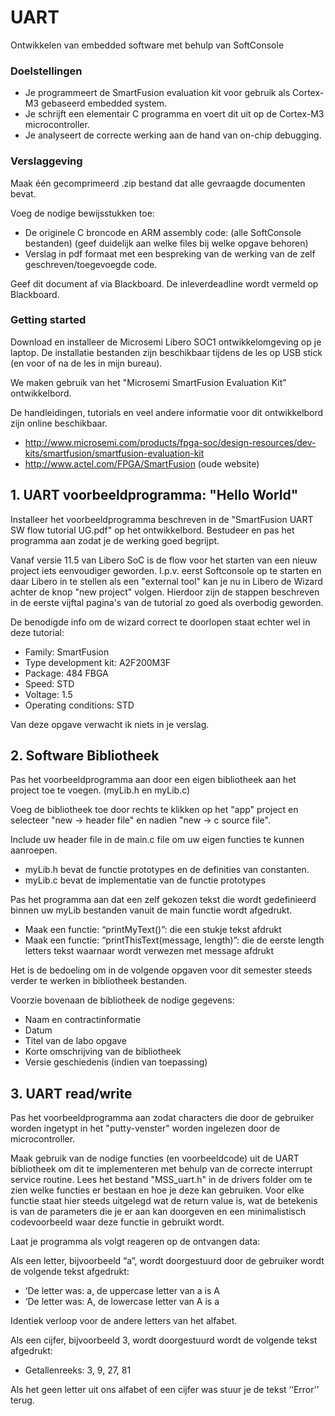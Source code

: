 # UART 

Ontwikkelen van embedded software met behulp van SoftConsole

### Doelstellingen
 * Je programmeert de SmartFusion evaluation kit voor gebruik als Cortex-M3 gebaseerd embedded system.
 * Je schrijft een elementair C programma en voert dit uit op de Cortex-M3 microcontroller.
 * Je analyseert de correcte werking aan de hand van on-chip debugging.

### Verslaggeving
Maak één gecomprimeerd .zip bestand dat alle gevraagde documenten bevat.

Voeg de nodige bewijsstukken toe:
 * De originele C broncode en ARM assembly code: (alle SoftConsole bestanden) (geef duidelijk aan welke files bij welke opgave behoren)
 * Verslag in pdf formaat met een bespreking van de werking van de zelf geschreven/toegevoegde code.

Geef dit document af via Blackboard. 
De inleverdeadline wordt vermeld op Blackboard.

### Getting started
Download en installeer de Microsemi Libero SOC1 ontwikkelomgeving op je laptop.
De installatie bestanden zijn beschikbaar tijdens de les op USB stick (en voor of na de les in mijn bureau).

We maken gebruik van het "Microsemi SmartFusion Evaluation Kit" ontwikkelbord.

De handleidingen, tutorials en veel andere informatie voor dit ontwikkelbord zijn online
beschikbaar.
 * http://www.microsemi.com/products/fpga-soc/design-resources/dev-kits/smartfusion/smartfusion-evaluation-kit
 * http://www.actel.com/FPGA/SmartFusion (oude website)

## 1. UART voorbeeldprogramma: "Hello World"
Installeer het voorbeeldprogramma beschreven in de "SmartFusion UART SW flow tutorial UG.pdf" op het ontwikkelbord.
Bestudeer en pas het programma aan zodat je de werking goed begrijpt.

Vanaf versie 11.5 van Libero SoC is de flow voor het starten van een nieuw project iets eenvoudiger geworden.
I.p.v. eerst Softconsole op te starten en daar Libero in te stellen als een "external tool" kan je nu in Libero de Wizard achter de knop "new project" volgen.
Hierdoor zijn de stappen beschreven in de eerste vijftal pagina's van de tutorial zo goed als overbodig geworden.

De benodigde info om de wizard correct te doorlopen staat echter wel in deze tutorial:
 * Family: SmartFusion
 * Type development kit: A2F200M3F
 * Package: 484 FBGA
 * Speed: STD
 * Voltage: 1.5
 * Operating conditions: STD

Van deze opgave verwacht ik niets in je verslag.

## 2. Software Bibliotheek
Pas het voorbeeldprogramma aan door een eigen bibliotheek aan het project toe te voegen. (myLib.h en myLib.c)

Voeg de bibliotheek toe door rechts te klikken op het "app" project en selecteer "new -> header file" en nadien "new -> c source file". 

Include uw header file in de main.c file om uw eigen functies te kunnen aanroepen.
 * myLib.h bevat de functie prototypes en de definities van constanten.
 * myLib.c bevat de implementatie van de functie prototypes
 
Pas het programma aan dat een zelf gekozen tekst die wordt gedefinieerd binnen uw myLib bestanden vanuit de main functie wordt afgedrukt.
 * Maak een functie: “printMyText()”: die een stukje tekst afdrukt
 * Maak een functie: “printThisText(message, length)”: die de eerste length letters tekst waarnaar wordt verwezen met message afdrukt
 
Het is de bedoeling om in de volgende opgaven voor dit semester steeds verder te werken in bibliotheek bestanden.

Voorzie bovenaan de bibliotheek de nodige gegevens:
 * Naam en contractinformatie
 * Datum
 * Titel van de labo opgave
 * Korte omschrijving van de bibliotheek
 * Versie geschiedenis (indien van toepassing)
 
## 3. UART read/write
Pas het voorbeeldprogramma aan zodat characters die door de gebruiker worden ingetypt in het "putty-venster" worden ingelezen door de microcontroller. 

Maak gebruik van de nodige functies (en voorbeeldcode) uit de UART bibliotheek om dit te implementeren met behulp van de correcte interrupt service routine.
Lees het bestand "MSS_uart.h" in de drivers folder om te zien welke functies er bestaan en hoe je deze kan gebruiken.
Voor elke functie staat hier steeds uitgelegd wat de return value is, wat de betekenis is van de parameters die je er aan kan doorgeven en een minimalistisch codevoorbeeld waar deze functie in gebruikt wordt.

Laat je programma als volgt reageren op de ontvangen data:

Als een letter, bijvoorbeeld “a”, wordt doorgestuurd door de gebruiker wordt de volgende tekst afgedrukt:
 * ‘De letter was:  a, de uppercase letter van a is A
 * ‘De letter was:  A, de lowercase letter van A is a
 
Identiek verloop voor de andere letters van het alfabet.

Als een cijfer, bijvoorbeeld 3, wordt doorgestuurd wordt de volgende tekst afgedrukt:
 * Getallenreeks:  3, 9, 27, 81

Als het geen letter uit ons alfabet of een cijfer was stuur je de tekst ‘‘Error’’ terug.
